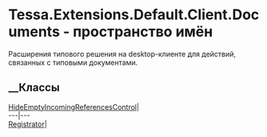 # Tessa.Extensions.Default.Client.Documents - пространство имён
Расширения типового решения на desktop-клиенте для действий, связанных с
типовыми документами.
##  __Классы
[HideEmptyIncomingReferencesControl](T_Tessa_Extensions_Default_Client_Documents_HideEmptyIncomingReferencesControl.htm)|  
---|---  
[Registrator](T_Tessa_Extensions_Default_Client_Documents_Registrator.htm)|
